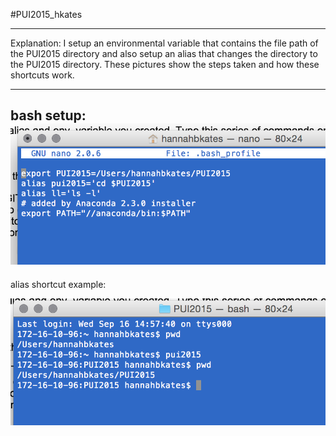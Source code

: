 #PUI2015_hkates

----

Explanation:
I setup an environmental variable that contains the file path of the PUI2015 directory and also setup an alias that changes the directory to the PUI2015 directory. These pictures show the steps taken and how these shortcuts work.

----
bash setup:
![Alt text](bash.png)
----
alias shortcut example:

![Alt text](pwd_proof.png)

